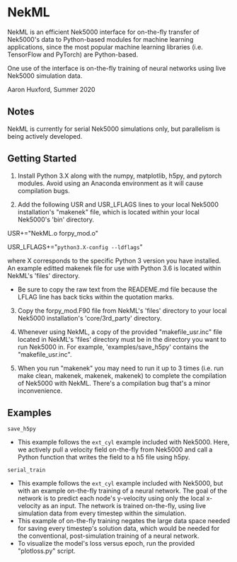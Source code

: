 # NekML

NekML is an efficient Nek5000 interface for on-the-fly transfer of Nek5000's data to Python-based modules for machine learning applications, since the most popular machine learning libraries (i.e. TensorFlow and PyTorch) are Python-based. 

One use of the interface is on-the-fly training of neural networks using live Nek5000 simulation data.

Aaron Huxford, Summer 2020

## Notes
NekML is currently for serial Nek5000 simulations only, but parallelism is being actively developed.

## Getting Started

1) Install Python 3.X along with the numpy, matplotlib, h5py, and pytorch modules. Avoid using an Anaconda environment as it will cause compilation bugs.

2) Add the following USR and USR_LFLAGS lines to your local Nek5000 installation's "makenek" file, which is located within your local Nek5000's 'bin' directory.

USR+="NekML.o forpy_mod.o"

USR_LFLAGS+="`python3.X-config --ldflags`"

where X corresponds to the specific Python 3 version you have installed. An example editted makenek file for use with Python 3.6 is located within NekML's 'files' directory.

* Be sure to copy the raw text from the READEME.md file because the LFLAG line has back ticks within the quotation marks.

3) Copy the forpy_mod.F90 file from NekML's 'files' directory to your local Nek5000 installation's 'core/3rd_party' directory.

4) Whenever using NekML, a copy of the provided "makefile_usr.inc" file located in NekML's 'files' directory must be in the directory you want to run Nek5000 in. For example, 'examples/save_h5py' contains the "makefile_usr.inc".

5) When you run "makenek" you may need to run it up to 3 times (i.e. run make clean, makenek, makenek, makenek) to complete the compilation of Nek5000 with NekML. There's a compilation bug that's a minor inconvenience.

## Examples

`save_h5py`
- This example follows the `ext_cyl` example included with Nek5000. Here, we actively pull a velocity field on-the-fly from Nek5000 and call a Python function that writes the field to a h5 file using h5py.

`serial_train`
- This example follows the `ext_cyl` example included with Nek5000, but with an example on-the-fly training of a neural network. The goal of the network is to predict each node's y-velocity using only the local x-velocity as an input. The network is trained on-the-fly, using live simulation data from every timestep within the simulation.
- This example of on-the-fly training negates the large data space needed for saving every timestep's solution data, which would be needed for the conventional, post-simulation training of a neural network. 
- To visualize the model's loss versus epoch, run the provided "plotloss.py" script.
